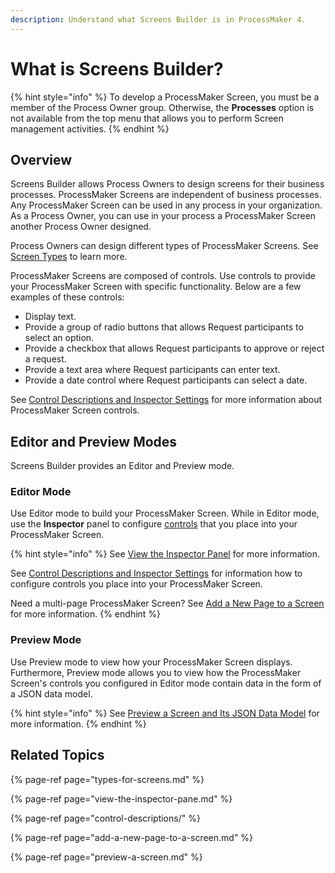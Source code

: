 ```yaml
---
description: Understand what Screens Builder is in ProcessMaker 4.
---
```


# What is Screens Builder?

{% hint style="info" %}
To develop a ProcessMaker Screen, you must be a member of the Process Owner group. Otherwise, the **Processes** option is not available from the top menu that allows you to perform Screen management activities.
{% endhint %}

## Overview

Screens Builder allows Process Owners to design screens for their business processes. ProcessMaker Screens are independent of business processes. Any ProcessMaker Screen can be used in any process in your organization. As a Process Owner, you can use in your process a ProcessMaker Screen another Process Owner designed.

Process Owners can design different types of ProcessMaker Screens. See [Screen Types](types-for-screens.md) to learn more.

ProcessMaker Screens are composed of controls. Use controls to provide your ProcessMaker Screen with specific functionality. Below are a few examples of these controls:

* Display text.
* Provide a group of radio buttons that allows Request participants to select an option.
* Provide a checkbox that allows Request participants to approve or reject a request.
* Provide a text area where Request participants can enter text.
* Provide a date control where Request participants can select a date.

See [Control Descriptions and Inspector Settings](control-descriptions/) for more information about ProcessMaker Screen controls.

## Editor and Preview Modes

Screens Builder provides an Editor and Preview mode.

### Editor Mode

Use Editor mode to build your ProcessMaker Screen. While in Editor mode, use the **Inspector** panel to configure [controls](control-descriptions/) that you place into your ProcessMaker Screen.

{% hint style="info" %}
See [View the Inspector Panel](view-the-inspector-pane.md) for more information.

See [Control Descriptions and Inspector Settings](control-descriptions/) for information how to configure controls you place into your ProcessMaker Screen.

Need a multi-page ProcessMaker Screen? See [Add a New Page to a Screen](add-a-new-page-to-a-screen.md) for more information.
{% endhint %}

### Preview Mode

Use Preview mode to view how your ProcessMaker Screen displays. Furthermore, Preview mode allows you to view how the ProcessMaker Screen's controls you configured in Editor mode contain data in the form of a JSON data model.

{% hint style="info" %}
See [Preview a Screen and Its JSON Data Model](preview-a-screen.md) for more information.
{% endhint %}

## Related Topics

{% page-ref page="types-for-screens.md" %}

{% page-ref page="view-the-inspector-pane.md" %}

{% page-ref page="control-descriptions/" %}

{% page-ref page="add-a-new-page-to-a-screen.md" %}

{% page-ref page="preview-a-screen.md" %}

